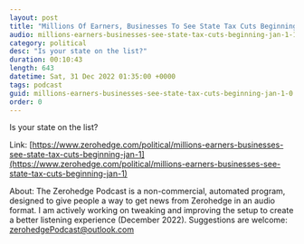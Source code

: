 ```yaml
---
layout: post
title: "Millions Of Earners, Businesses To See State Tax Cuts Beginning On Jan. 1"
audio: millions-earners-businesses-see-state-tax-cuts-beginning-jan-1-10
category: political
desc: "Is your state on the list?"
duration: 00:10:43
length: 643
datetime: Sat, 31 Dec 2022 01:35:00 +0000
tags: podcast
guid: millions-earners-businesses-see-state-tax-cuts-beginning-jan-1-0
order: 0
---
```

Is your state on the list?

Link: [https://www.zerohedge.com/political/millions-earners-businesses-see-state-tax-cuts-beginning-jan-1](https://www.zerohedge.com/political/millions-earners-businesses-see-state-tax-cuts-beginning-jan-1)

About: The Zerohedge Podcast is a non-commercial, automated program, designed to give people a way to get news from Zerohedge in an audio format.  I am actively working on tweaking and improving the setup to create a better listening experience (December 2022).  Suggestions are welcome: [zerohedgePodcast@outlook.com](mailto:zerohedgePodcast@outlook.com)